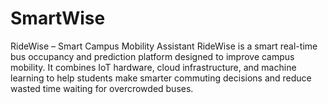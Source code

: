 # SmartWise
RideWise – Smart Campus Mobility Assistant RideWise is a smart real-time bus occupancy and prediction platform designed to improve campus mobility. It combines IoT hardware, cloud infrastructure, and machine learning to help students make smarter commuting decisions and reduce wasted time waiting for overcrowded buses.
